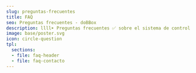 ```yaml
---
slug: preguntas-frecuentes
title: FAQ
seo: Preguntas frecuentes - doBBox
description: llll➤ Preguntas frecuentes ✅ sobre el sistema de control inalámbrico de temperatura de cámaras frigoríficas
image: base/poster.svg
icon: circle-question
tpl:
  sections:
  - file: faq-header
  - file: faq-contacto
---
```


